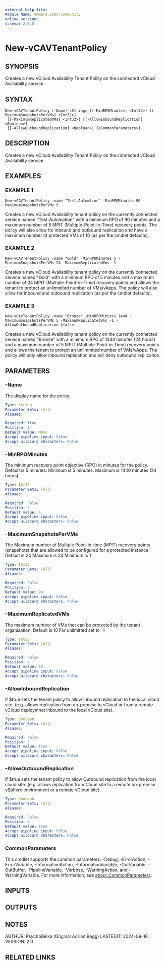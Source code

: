 ```yaml
---
external help file:
Module Name: VMware.vCAV.Community
online version:
schema: 2.0.0
---
```


# New-vCAVTenantPolicy

## SYNOPSIS
Creates a new vCloud Availability Tenant Policy on the connected vCloud Availability service.

## SYNTAX

```
New-vCAVTenantPolicy [-Name] <String> [[-MinRPOMinutes] <Int32>] [[-MaximumSnapshotsPerVMs] <Int32>]
 [[-MaximumReplicatedVMs] <Int32>] [[-AllowInboundReplication] <Boolean>]
 [[-AllowOutboundReplication] <Boolean>] [<CommonParameters>]
```

## DESCRIPTION
Creates a new vCloud Availability Tenant Policy on the connected vCloud Availability service.

## EXAMPLES

### EXAMPLE 1
```
New-vCAVTenantPolicy -name "Test-Automtion" -MinRPOMinutes 90 -MaximumSnapshotsPerVMs 5
```

Creates a new vCloud Availability tenant policy on the currently connected service named "Test-Automation" with a minimum RPO of 90 minutes and a maximum number of 5 MPIT (Multiple-Point-in-Time) recovery points.
The policy will also allow for inbound and outbound replication and have a maximum number of protected VMs of 10 (as per the cmdlet defaults).

### EXAMPLE 2
```
New-vCAVTenantPolicy -name "Gold" -MinRPOMinutes 5 -MaximumSnapshotsPerVMs 24 -MaximumReplicatedVms -1
```

Creates a new vCloud Availability tenant policy on the currently connected service named "Gold" with a minimum RPO of 5 minutes and a maximum number of 24 MPIT (Multiple-Point-in-Time) recovery points and allows the tenant to protect an unlimmited number of VMs/vApps.
The policy will also allow for inbound and outbound replication (as per the cmdlet defaults).

### EXAMPLE 3
```
New-vCAVTenantPolicy -name "Bronze" -MinRPOMinutes 1440 -MaximumSnapshotsPerVMs 5 -MaximumReplicatedVms -1 -AllowOutboundReplication $false
```

Creates a new vCloud Availability tenant policy on the currently connected service named "Bronze" with a minimum RPO of 1440 minutes (24 hours) and a maximum number of 5 MPIT (Multiple-Point-in-Time) recovery points and allows the tenant to protect an unlimmited number of VMs/vApps.
The policy will only allow inbound replication and will deny outbound replicaiton.

## PARAMETERS

### -Name
The display name for the policy

```yaml
Type: String
Parameter Sets: (All)
Aliases:

Required: True
Position: 1
Default value: None
Accept pipeline input: False
Accept wildcard characters: False
```

### -MinRPOMinutes
The minimum recovery point objective (RPO) in minutes for the policy.
Default is 5 minutes.
Minimum is 5 minutes.
Maximum is 1440 minutes (24 hours).

```yaml
Type: Int32
Parameter Sets: (All)
Aliases:

Required: False
Position: 2
Default value: 5
Accept pipeline input: False
Accept wildcard characters: False
```

### -MaximumSnapshotsPerVMs
The Maximum number of Multiple Point-in-time (MPIT) recovery points (snapshots) that are allowed to be configured for a protected instance.
Default is 24
Maximum is 24
Minimum is 1

```yaml
Type: Int32
Parameter Sets: (All)
Aliases:

Required: False
Position: 3
Default value: 24
Accept pipeline input: False
Accept wildcard characters: False
```

### -MaximumReplicatedVMs
The maximum number of VMs that can be protected by the tenant organisation.
Default is 10
For unlimitted set to -1

```yaml
Type: Int32
Parameter Sets: (All)
Aliases:

Required: False
Position: 4
Default value: 10
Accept pipeline input: False
Accept wildcard characters: False
```

### -AllowInboundReplication
If $true sets the tenant policy to allow Inbound replication to the local cloud site.
(e.g.
allows replication from on-premise to vCloud or from a remote vCloud deploymnet inbound to the local vCloud site).

```yaml
Type: Boolean
Parameter Sets: (All)
Aliases:

Required: False
Position: 5
Default value: True
Accept pipeline input: False
Accept wildcard characters: False
```

### -AllowOutboundReplication
If $true sets the tenant policy to allow Outbound replication from the local cloud site.
(e.g.
allows replication from Cloud site to a remote on-premise vSphere environment or a remote vCloud site).

```yaml
Type: Boolean
Parameter Sets: (All)
Aliases:

Required: False
Position: 6
Default value: True
Accept pipeline input: False
Accept wildcard characters: False
```

### CommonParameters
This cmdlet supports the common parameters: -Debug, -ErrorAction, -ErrorVariable, -InformationAction, -InformationVariable, -OutVariable, -OutBuffer, -PipelineVariable, -Verbose, -WarningAction, and -WarningVariable. For more information, see [about_CommonParameters](http://go.microsoft.com/fwlink/?LinkID=113216).

## INPUTS

## OUTPUTS

## NOTES
AUTHOR: PsychoBelka (Original Adrian Begg)
LASTEDIT: 2024-09-16
VERSION: 2.0

## RELATED LINKS
